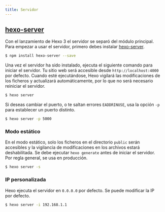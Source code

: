 ```yaml
---
title: Servidor
---
```


## [hexo-server][]

Con el lanzamiento de Hexo 3 el servidor se separó del módulo principal. Para empezar a usar el servidor, primero debes instalar [hexo-server][].

```bash
$ npm install hexo-server --save
```

Una vez el servidor ha sido instalado, ejecuta el siguiente comando para iniciar el servidor. Tu sitio web será accesible desde `http://localhost:4000` por defecto. Cuando esté ejecutándose, Hexo vigilará las modificaciones de los ficheros y actualizará automáticamente, por lo que no será necesario reiniciar el servidor.

```bash
$ hexo server
```

Si deseas cambiar el puerto, o te saltan errores `EADDRINUSE`, usa la opción `-p` para establecer un puerto distinto.

```bash
$ hexo server -p 5000
```

### Modo estático

En el modo estático, solo los ficheros en el directorio `public` serán accesibles y la vigilancia de modificaciones en los archivos estará deshabilitada. Se debe ejecutar `hexo generate` antes de iniciar el servidor. Por regla general, se usa en producción.

```bash
$ hexo server -s
```

### IP personalizada

Hexo ejecuta el servidor en `0.0.0.0` por defecto. Se puede modificar la IP por defecto.

```bash
$ hexo server -i 192.168.1.1
```

[hexo-server]: https://github.com/hexojs/hexo-server
